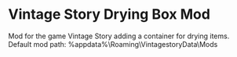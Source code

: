 # Vintage Story Drying Box Mod
Mod for the game Vintage Story adding a container for drying items.<br>
Default mod path: %appdata%\Roaming\VintagestoryData\Mods
